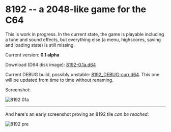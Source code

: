 # 8192 -- a 2048-like game for the C64

This is work in progress. In the current state, the game is playable
including a tune and sound effects, but everything else (a menu, highscores,
saving and loading state) is still missing.

Current version: **0.1 alpha**

Download (D64 disk image): [8192-0.1a.d64](/../disks/8192-0.1a.d64?raw=true)

Current DEBUG build, possibly unstable:
[8192_DEBUG-curr.d64](/../disks/8192_DEBUG-curr.d64?raw=true). This one will
be updated from time to time without renaming.

Screenshot:

![8192 01a](/../disks/screenshots/8192_01a.png?raw=true
"Version 0.1a")

---

And here's an early screenshot proving an 8192 tile *can be reached*:

![8192 pre](/../disks/screenshots/8192_pre.png?raw=true
"first playable version")

